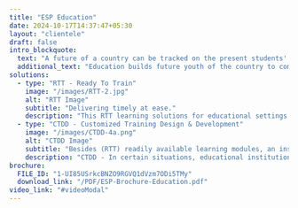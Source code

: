```yaml
---
title: "ESP Education"
date: 2024-10-17T14:37:47+05:30
layout: "clientele"
draft: false
intro_blockquote:
  text: "A future of a country can be tracked on the present students' aspirations & dream of that nation."
  additional_text: "Education builds future youth of the country to compete with rest of the nations. Students + Teachers + School/College/Universities play a critical component of a nation's growth, development & prosperity."
solutions:
  - type: "RTT - Ready To Train"
    image: "/images/RTT-2.jpg"
    alt: "RTT Image"
    subtitle: "Delivering timely at ease."
    description: "This RTT learning solutions for educational settings are crafted by collecting valuable inputs from professionals who are engaged in youth growth domains viz., academia, economists, developmental psychologists & sociologists. Such solutions are readily available, time-tested, matured, refined, and meet the growth dreams perspectives of educational settings."
  - type: "CTDD - Customized Training Design & Development"
    image: "/images/CTDD-4a.png"
    alt: "CTDD Image"
    subtitle: "Besides (RTT) readily available learning modules, an institution in the education setting may face some unique challenges which may require tailor-made modules designed & developed for their unique & specific needs."
    description: "CTDD - In certain situations, educational institutions require training solutions for their unique challenges faced in the process of growth & development which are student-centric, academic-related practices, or even Government specific directions. Thus, we study your unique needs, design, develop, implement & fully deliver customized learning solutions to your educational settings. In such cases, our competent training needs assessment team will initiate a study to ascertain your apt needs. We will interact with your appropriate stakeholders and come with a roadmap to design, develop & deliver learning solutions with start-to-end clarity."
brochure:
  FILE_ID: "1-UI85USrkcBNZO9RGVQ1dVzm7ODi5TMy"
  download_link: "/PDF/ESP-Brochure-Education.pdf"
video_link: "#videoModal"
---
```

